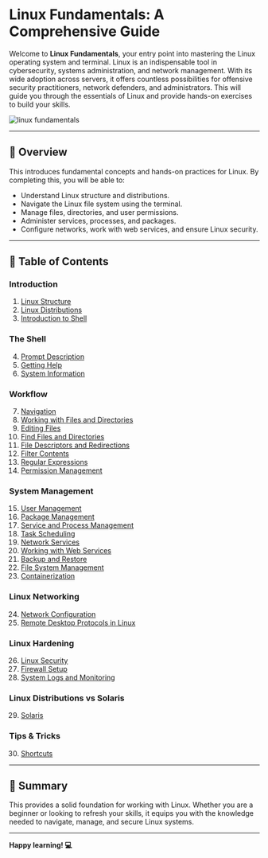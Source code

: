 # Linux Fundamentals: A Comprehensive Guide
Welcome to **Linux Fundamentals**, your entry point into mastering the Linux operating system and terminal. Linux is an indispensable tool in cybersecurity, systems administration, and network management. With its wide adoption across servers, it offers countless possibilities for offensive security practitioners, network defenders, and administrators. This will guide you through the essentials of Linux and provide hands-on exercises to build your skills.

![linux fundamentals](https://miro.medium.com/v2/resize:fit:740/0*ZLy2CvClAS4SBp86.jpg)

---

## 🌟 **Overview**
This introduces fundamental concepts and hands-on practices for Linux. By completing this, you will be able to:  
- Understand Linux structure and distributions.  
- Navigate the Linux file system using the terminal.  
- Manage files, directories, and user permissions.  
- Administer services, processes, and packages.  
- Configure networks, work with web services, and ensure Linux security.  

---

## 📖 **Table of Contents**

### Introduction
1. [Linux Structure](https://github.com/Deeptig9138/Linux-Fundamentals/tree/main/Introduction/1.%20Linux%20Structure)  
2. [Linux Distributions](https://github.com/Deeptig9138/Linux-Fundamentals/tree/main/Introduction/2.%20Linux%20Distributions)  
3. [Introduction to Shell](https://github.com/Deeptig9138/Linux-Fundamentals/tree/main/Introduction/3.%20Introduction%20to%20Shell)

### The Shell
4. [Prompt Description](https://github.com/Deeptig9138/Linux-Fundamentals/tree/main/The%20Shell/4.%20Prompt%20Description)  
5. [Getting Help](https://github.com/Deeptig9138/Linux-Fundamentals/tree/main/The%20Shell/5.%20Getting%20Help)  
6. [System Information](https://github.com/Deeptig9138/Linux-Fundamentals/tree/main/The%20Shell/6.%20System%20Information)

### Workflow
7. [Navigation](https://github.com/Deeptig9138/Linux-Fundamentals/tree/main/Workflow/7.%20Navigation)  
8. [Working with Files and Directories](https://github.com/Deeptig9138/Linux-Fundamentals/tree/main/Workflow/8.%20Working%20with%20Files%20and%20Directories)  
9. [Editing Files](https://github.com/Deeptig9138/Linux-Fundamentals/tree/main/Workflow/9.%20Editing%20Files)  
10. [Find Files and Directories](https://github.com/Deeptig9138/Linux-Fundamentals/tree/main/Workflow/10.%20Find%20Files%20and%20Directories)  
11. [File Descriptors and Redirections](https://github.com/Deeptig9138/Linux-Fundamentals/tree/main/Workflow/11.%20File%20Descriptors%20and%20Redirections)  
12. [Filter Contents](https://github.com/Deeptig9138/Linux-Fundamentals/tree/main/Workflow/12.%20Filter%20Contents)  
13. [Regular Expressions](https://github.com/Deeptig9138/Linux-Fundamentals/tree/main/Workflow/13.%20Regular%20Expressions)  
14. [Permission Management](https://github.com/Deeptig9138/Linux-Fundamentals/tree/main/Workflow/14.%20Permission%20Management)

### System Management
15. [User Management](https://github.com/Deeptig9138/Linux-Fundamentals/tree/main/System%20Management/15.%20User%20Management)  
16. [Package Management](https://github.com/Deeptig9138/Linux-Fundamentals/tree/main/System%20Management/16.%20Package%20Management)  
17. [Service and Process Management](https://github.com/Deeptig9138/Linux-Fundamentals/tree/main/System%20Management/17.%20Service%20and%20Process%20Management)  
18. [Task Scheduling](https://github.com/Deeptig9138/Linux-Fundamentals/tree/main/System%20Management/18.%20Task%20Scheduling)  
18. [Network Services](https://github.com/Deeptig9138/Linux-Fundamentals/tree/main/System%20Management/19.%20Network%20Services)  
20. [Working with Web Services](https://github.com/Deeptig9138/Linux-Fundamentals/tree/main/System%20Management/20.%20Working%20with%20Web%20Services)  
21. [Backup and Restore](https://github.com/Deeptig9138/Linux-Fundamentals/tree/main/System%20Management/21.%20Backup%20and%20Restore)  
22. [File System Management](https://github.com/Deeptig9138/Linux-Fundamentals/tree/main/System%20Management/22.%20File%20System%20Management)  
23. [Containerization](https://github.com/Deeptig9138/Linux-Fundamentals/tree/main/System%20Management/23.%20Containerization)

### Linux Networking
24. [Network Configuration](https://github.com/Deeptig9138/Linux-Fundamentals/tree/main/Linux%20Networking/24.%20Network%20Configuration)  
25. [Remote Desktop Protocols in Linux](https://github.com/Deeptig9138/Linux-Fundamentals/tree/main/Linux%20Networking/25.%20Remote%20Desktop%20Protocols%20in%20Linux)

### Linux Hardening
26. [Linux Security](https://github.com/Deeptig9138/Linux-Fundamentals/tree/main/Linux%20Hardening/26.%20Linux%20Security)  
27. [Firewall Setup](#firewall-setup)  
28. [System Logs and Monitoring](#system-logs-and-monitoring)

### Linux Distributions vs Solaris
29. [Solaris](#solaris)

### Tips & Tricks
30. [Shortcuts](#shortcuts)  

---

## 📝 **Summary**

This provides a solid foundation for working with Linux. Whether you are a beginner or looking to refresh your skills, it equips you with the knowledge needed to navigate, manage, and secure Linux systems. 

---

**Happy learning! 💻**
